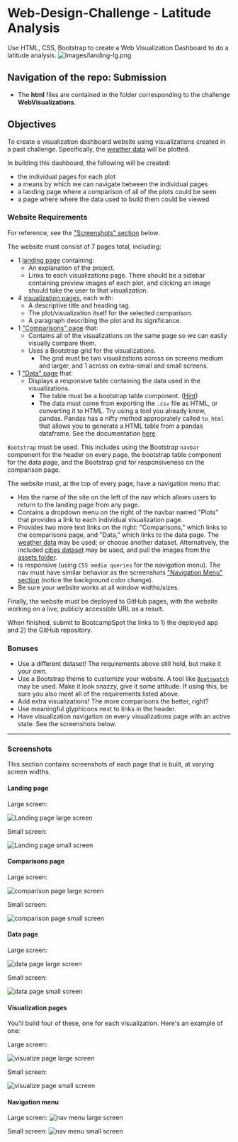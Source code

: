 # Web-Design-Challenge - Latitude Analysis

Use HTML, CSS, Bootstrap to create a Web Visualization Dashboard to do a latitude analysis.
![Images/landing-lg.png](Images/landing-lg.png)

## Navigation of the repo: Submission

* The **html** files are contained in the folder corresponding to the challenge **WebVisualizations**.

## Objectives

To create a visualization dashboard website using visualizations created in a past challenge. Specifically, the [weather data](Resources/cities.csv) will be plotted.

In building this dashboard, the following will be created:
* the individual pages for each plot 
* a means by which we can navigate between the individual pages
* a landing page where a comparison of all of the plots could be seen
* a page where where the data used to build them could be viewed

### Website Requirements
For reference, see the ["Screenshots" section](#screenshots) below.

The website must consist of 7 pages total, including:

* 1 [landing page](#landing-page) containing:
  * An explanation of the project.
  * Links to each visualizations page. There should be a sidebar containing preview images of each plot, and clicking an image should take the user to that visualization.
* 4 [visualization pages](#visualization-pages), each with:
  * A descriptive title and heading tag.
  * The plot/visualization itself for the selected comparison.
  * A paragraph describing the plot and its significance.
* 1 ["Comparisons" page](#comparisons-page) that:
  * Contains all of the visualizations on the same page so we can easily visually compare them.
  * Uses a Bootstrap grid for the visualizations.
    * The grid must be two visualizations across on screens medium and larger, and 1 across on extra-small and small screens.
* 1 ["Data" page](#data-page) that:
  * Displays a responsive table containing the data used in the visualizations.
    * The table must be a bootstrap table component. ([Hint](https://getbootstrap.com/docs/4.3/content/tables/#responsive-tables))
    * The data must come from exporting the `.csv` file as HTML, or converting it to HTML. Try using a tool you already know, pandas. Pandas has a nifty method approprately called `to_html` that allows you to generate a HTML table from a pandas dataframe. See the documentation [here](https://pandas.pydata.org/pandas-docs/version/0.17.0/generated/pandas.DataFrame.to_html.html).

`Bootstrap` must be used. This includes using the Bootstrap `navbar` component for the header on every page, the bootstrap table component for the data page, and the Bootstrap grid for responsiveness on the comparison page.

The website must, at the top of every page, have a navigation menu that:

* Has the name of the site on the left of the nav which allows users to return to the landing page from any page.
* Contains a dropdown menu on the right of the navbar named "Plots" that provides a link to each individual visualization page.
* Provides two more text links on the right: "Comparisons," which links to the comparisons page, and "Data," which links to the data page. The [weather data](Resources/cities.csv) may be used; or choose another dataset. Alternatively, the included [cities dataset](Resources/cities.csv) may be used, and pull the images from the [assets folder](Resources/assets).
* Is responsive (using `CSS media queries` for the navigation menu). The nav must have similar behavior as the screenshots ["Navigation Menu" section](#navigation-menu) (notice the background color change).
* Be sure your website works at all window widths/sizes.

Finally, the website must be deployed to GitHub pages, with the website working on a live, publicly accessible URL as a result.

When finished, submit to BootcampSpot the links to 1) the deployed app and 2) the GitHub repository.


### Bonuses

* Use a different dataset! The requirements above still hold, but make it your own.
* Use a Bootstrap theme to customize your website. A tool like [`Bootswatch`](https://bootswatch.com/) may be used. Make it look snazzy, give it some attitude. If using this, be sure you also meet all of the requirements listed above.
* Add extra visualizations! The more comparisons the better, right?
* Use meaningful glyphicons next to links in the header.
* Have visualization navigation on every visualizations page with an active state. See the screenshots below.

- - -

### Screenshots

This section contains screenshots of each page that is built, at varying screen widths. 

#### <a id="landing-page"></a>Landing page

Large screen:

![Landing page large screen](Images/landingResize.png)

Small screen:

![Landing page small screen](Images/landing-sm.png)


#### <a id="comparisons-page"></a>Comparisons page

Large screen:

![comparison page large screen](Images/comparison-lg.png)

Small screen:

![comparison page small screen](Images/comparison-sm.png)

#### <a id="data-page"></a>Data page

Large screen:

![data page large screen](Images/data-lg.png)


Small screen:

![data page small screen](Images/data-sm.png)

#### <a id="visualization-pages"></a>Visualization pages

You'll build four of these, one for each visualization. Here's an example of one:

Large screen:

![visualize page large screen](Images/visualize-lg.png)

Small screen:

![visualize page small screen](Images/visualize-sm.png)

#### <a id="navigation-menu"></a>Navigation menu

Large screen:
![nav menu large screen](Images/nav-lg.png)

Small screen:
![nav menu small screen](Images/nav-sm.png)


